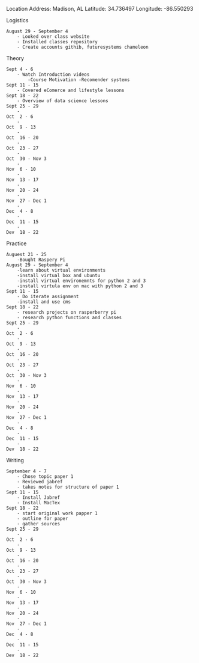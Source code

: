 Location
	Address: Madison, AL
	Latitude: 34.736497
	Longitude: -86.550293

Logistics

	August 29 - September 4
		- Looked over class website
		- Installed classes repository
		- Create accounts githib, futuresystems chameleon
		
	
Theory

	Sept 4 - 6
		- Watch Introduction videos
			-Course Motivation -Recomender systems
	Sept 11 - 15
		- Covered eComerce and lifestyle lessons
	Sept 18 - 22
		- Overview of data science lessons
	Sept 25 - 29
		-
	Oct  2 - 6
		-
	Oct  9 - 13
		-
	Oct  16 - 20
		-
	Oct  23 - 27
		-
	Oct  30 - Nov 3
		-
	Nov  6 - 10
		-
	Nov  13 - 17
		-
	Nov  20 - 24
		-
	Nov  27 - Dec 1
		-
	Dec  4 - 8
		-
	Dec  11 - 15
		-
	Dev  18 - 22
Practice

	Auguest 21 - 25
		-Bought Raspery Pi
	August 29 - September 4
		-learn about virtual environments 
		-install virtual box and ubuntu 
		-install virtual environemnts for python 2 and 3
		-install virtula env on mac with python 2 and 3
	Sept 11 - 15
		- Do iterate assignment
		-install and use cms
	Sept 18 - 22
		- research projects on rasperberry pi
		- research python functions and classes 
	Sept 25 - 29
		-
	Oct  2 - 6
		-
	Oct  9 - 13
		-
	Oct  16 - 20
		-
	Oct  23 - 27
		-
	Oct  30 - Nov 3
		-
	Nov  6 - 10
		-
	Nov  13 - 17
		-
	Nov  20 - 24
		-
	Nov  27 - Dec 1
		-
	Dec  4 - 8
		-
	Dec  11 - 15
		-
	Dev  18 - 22
Writing

	September 4 - 7
		- Chose topic paper 1
		- Reviewed jabref
		- takes notes for structure of paper 1		
	Sept 11 - 15
		- Install Jabref
		- Install MacTex
	Sept 18 - 22
		- start original work papper 1
		- outline for paper
		- gather sources
	Sept 25 - 29
		-
	Oct  2 - 6
		-
	Oct  9 - 13
		-
	Oct  16 - 20
		-
	Oct  23 - 27
		-
	Oct  30 - Nov 3
		-
	Nov  6 - 10
		-
	Nov  13 - 17
		-
	Nov  20 - 24
		-
	Nov  27 - Dec 1
		-
	Dec  4 - 8
		-
	Dec  11 - 15
		-
	Dev  18 - 22
	







 